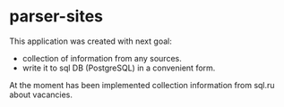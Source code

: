 # parser-sites
This application was created with next goal:

- collection of information from any sources.
- write it to sql DB (PostgreSQL) in a convenient form.

At the moment has been implemented collection information from sql.ru about vacancies. 
